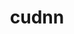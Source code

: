 ---
title: "cudnn"
layout: cache
categories: [package, develop]
meta: {"compilers": ["gcc@=11.4.0", "gcc@=13.2.0", "gcc@=9.4.0"], "num_specs": 31, "num_specs_by_stack": {"e4s": 4, "e4s-neoverse_v1": 2, "e4s-power": 1, "hep": 2, "ml-linux-aarch64-cuda": 11, "ml-linux-x86_64-cuda": 11, "root": 31}, "oss": ["ubuntu20.04", "ubuntu22.04", "ubuntu24.04"], "platforms": ["linux"], "stacks": ["e4s", "e4s-neoverse_v1", "e4s-power", "hep", "ml-linux-aarch64-cuda", "ml-linux-x86_64-cuda", "root"], "targets": ["aarch64", "neoverse_v1", "ppc64le", "x86_64_v3"], "versions": ["8.9.5.30-12", "8.9.7.29-11", "8.9.7.29-12", "9.2.0.82-12"]}
spec_details: [{"compiler": "gcc@=9.4.0", "hash": "4kh5eptmzxpqi7oiaynw7v5ro5vhunsk", "os": "ubuntu20.04", "platform": "linux", "size": "-", "stacks": ["e4s-power", "root"], "tarball": "https://binaries.spack.io/develop/build_cache/linux-ubuntu20.04-ppc64le/gcc-9.4.0/cudnn-8.9.7.29-11/linux-ubuntu20.04-ppc64le-gcc-9.4.0-cudnn-8.9.7.29-11-4kh5eptmzxpqi7oiaynw7v5ro5vhunsk.spack", "target": "ppc64le", "variants": ["build_system=generic"], "versions": ["8.9.7.29-11"]}, {"compiler": "gcc@=11.4.0", "hash": "blk7b56bj5qnhst2gerohezyxovgsuny", "os": "ubuntu22.04", "platform": "linux", "size": "-", "stacks": ["e4s-neoverse_v1", "root"], "tarball": "https://binaries.spack.io/develop/build_cache/linux-ubuntu22.04-neoverse_v1/gcc-11.4.0/cudnn-8.9.5.30-12/linux-ubuntu22.04-neoverse_v1-gcc-11.4.0-cudnn-8.9.5.30-12-blk7b56bj5qnhst2gerohezyxovgsuny.spack", "target": "neoverse_v1", "variants": ["build_system=generic"], "versions": ["8.9.5.30-12"]}, {"compiler": "gcc@=11.4.0", "hash": "nxhnrh77yawjd7wzsn4jkjrwsankxifv", "os": "ubuntu22.04", "platform": "linux", "size": "-", "stacks": ["e4s-neoverse_v1", "root"], "tarball": "https://binaries.spack.io/develop/build_cache/linux-ubuntu22.04-neoverse_v1/gcc-11.4.0/cudnn-8.9.5.30-12/linux-ubuntu22.04-neoverse_v1-gcc-11.4.0-cudnn-8.9.5.30-12-nxhnrh77yawjd7wzsn4jkjrwsankxifv.spack", "target": "neoverse_v1", "variants": ["build_system=generic"], "versions": ["8.9.5.30-12"]}, {"compiler": "gcc@=11.4.0", "hash": "epkzm36zwem6msmzf54bwxj4vztcyr5r", "os": "ubuntu22.04", "platform": "linux", "size": "-", "stacks": ["hep", "root"], "tarball": "https://binaries.spack.io/develop/build_cache/linux-ubuntu22.04-x86_64_v3/gcc-11.4.0/cudnn-9.2.0.82-12/linux-ubuntu22.04-x86_64_v3-gcc-11.4.0-cudnn-9.2.0.82-12-epkzm36zwem6msmzf54bwxj4vztcyr5r.spack", "target": "x86_64_v3", "variants": ["build_system=generic"], "versions": ["9.2.0.82-12"]}, {"compiler": "gcc@=11.4.0", "hash": "a6ihn2t37pr5jma6dexcwwzk24ehnbzr", "os": "ubuntu22.04", "platform": "linux", "size": "-", "stacks": ["hep", "root"], "tarball": "https://binaries.spack.io/develop/build_cache/linux-ubuntu22.04-x86_64_v3/gcc-11.4.0/cudnn-9.2.0.82-12/linux-ubuntu22.04-x86_64_v3-gcc-11.4.0-cudnn-9.2.0.82-12-a6ihn2t37pr5jma6dexcwwzk24ehnbzr.spack", "target": "x86_64_v3", "variants": ["build_system=generic"], "versions": ["9.2.0.82-12"]}, {"compiler": "gcc@=11.4.0", "hash": "2cq7tgtoaajzfvsotpw5kaaursce6wbc", "os": "ubuntu22.04", "platform": "linux", "size": "-", "stacks": ["e4s", "root"], "tarball": "https://binaries.spack.io/develop/build_cache/linux-ubuntu22.04-x86_64_v3/gcc-11.4.0/cudnn-8.9.7.29-12/linux-ubuntu22.04-x86_64_v3-gcc-11.4.0-cudnn-8.9.7.29-12-2cq7tgtoaajzfvsotpw5kaaursce6wbc.spack", "target": "x86_64_v3", "variants": ["build_system=generic"], "versions": ["8.9.7.29-12"]}, {"compiler": "gcc@=11.4.0", "hash": "aoeogfaf4wyqbbdljrb7ez7a6pgmzm5l", "os": "ubuntu22.04", "platform": "linux", "size": "-", "stacks": ["e4s", "root"], "tarball": "https://binaries.spack.io/develop/build_cache/linux-ubuntu22.04-x86_64_v3/gcc-11.4.0/cudnn-8.9.7.29-12/linux-ubuntu22.04-x86_64_v3-gcc-11.4.0-cudnn-8.9.7.29-12-aoeogfaf4wyqbbdljrb7ez7a6pgmzm5l.spack", "target": "x86_64_v3", "variants": ["build_system=generic"], "versions": ["8.9.7.29-12"]}, {"compiler": "gcc@=11.4.0", "hash": "nmeqag2ve3xs2dotv6ixw47fcsj542zx", "os": "ubuntu22.04", "platform": "linux", "size": "-", "stacks": ["e4s", "root"], "tarball": "https://binaries.spack.io/develop/build_cache/linux-ubuntu22.04-x86_64_v3/gcc-11.4.0/cudnn-8.9.7.29-12/linux-ubuntu22.04-x86_64_v3-gcc-11.4.0-cudnn-8.9.7.29-12-nmeqag2ve3xs2dotv6ixw47fcsj542zx.spack", "target": "x86_64_v3", "variants": ["build_system=generic"], "versions": ["8.9.7.29-12"]}, {"compiler": "gcc@=11.4.0", "hash": "vyp3ah4yawcojn43ftpl5rlpiw7c3m5k", "os": "ubuntu22.04", "platform": "linux", "size": "-", "stacks": ["e4s", "root"], "tarball": "https://binaries.spack.io/develop/build_cache/linux-ubuntu22.04-x86_64_v3/gcc-11.4.0/cudnn-8.9.7.29-12/linux-ubuntu22.04-x86_64_v3-gcc-11.4.0-cudnn-8.9.7.29-12-vyp3ah4yawcojn43ftpl5rlpiw7c3m5k.spack", "target": "x86_64_v3", "variants": ["build_system=generic"], "versions": ["8.9.7.29-12"]}, {"compiler": "gcc@=13.2.0", "hash": "3pt5gafidywi7f6g36nmw5oknkg6oa6i", "os": "ubuntu24.04", "platform": "linux", "size": "-", "stacks": ["ml-linux-aarch64-cuda", "root"], "tarball": "https://binaries.spack.io/develop/build_cache/linux-ubuntu24.04-aarch64/gcc-13.2.0/cudnn-8.9.5.30-12/linux-ubuntu24.04-aarch64-gcc-13.2.0-cudnn-8.9.5.30-12-3pt5gafidywi7f6g36nmw5oknkg6oa6i.spack", "target": "aarch64", "variants": ["build_system=generic"], "versions": ["8.9.5.30-12"]}, {"compiler": "gcc@=13.2.0", "hash": "dgjoa453lrgie4zqecsjl6zr7oqcbg2x", "os": "ubuntu24.04", "platform": "linux", "size": "-", "stacks": ["ml-linux-aarch64-cuda", "root"], "tarball": "https://binaries.spack.io/develop/build_cache/linux-ubuntu24.04-aarch64/gcc-13.2.0/cudnn-8.9.5.30-12/linux-ubuntu24.04-aarch64-gcc-13.2.0-cudnn-8.9.5.30-12-dgjoa453lrgie4zqecsjl6zr7oqcbg2x.spack", "target": "aarch64", "variants": ["build_system=generic"], "versions": ["8.9.5.30-12"]}, {"compiler": "gcc@=13.2.0", "hash": "f5ff2q4l44r6bjuqpgqgi75bklv6nhhx", "os": "ubuntu24.04", "platform": "linux", "size": "-", "stacks": ["ml-linux-aarch64-cuda", "root"], "tarball": "https://binaries.spack.io/develop/build_cache/linux-ubuntu24.04-aarch64/gcc-13.2.0/cudnn-8.9.5.30-12/linux-ubuntu24.04-aarch64-gcc-13.2.0-cudnn-8.9.5.30-12-f5ff2q4l44r6bjuqpgqgi75bklv6nhhx.spack", "target": "aarch64", "variants": ["build_system=generic"], "versions": ["8.9.5.30-12"]}, {"compiler": "gcc@=13.2.0", "hash": "p6kwaca3op7psqicjt3bjvusuml7m446", "os": "ubuntu24.04", "platform": "linux", "size": "-", "stacks": ["ml-linux-aarch64-cuda", "root"], "tarball": "https://binaries.spack.io/develop/build_cache/linux-ubuntu24.04-aarch64/gcc-13.2.0/cudnn-8.9.5.30-12/linux-ubuntu24.04-aarch64-gcc-13.2.0-cudnn-8.9.5.30-12-p6kwaca3op7psqicjt3bjvusuml7m446.spack", "target": "aarch64", "variants": ["build_system=generic"], "versions": ["8.9.5.30-12"]}, {"compiler": "gcc@=13.2.0", "hash": "pppmtkswbe2gyk7obcuce4urmqoq564j", "os": "ubuntu24.04", "platform": "linux", "size": "-", "stacks": ["ml-linux-aarch64-cuda", "root"], "tarball": "https://binaries.spack.io/develop/build_cache/linux-ubuntu24.04-aarch64/gcc-13.2.0/cudnn-8.9.5.30-12/linux-ubuntu24.04-aarch64-gcc-13.2.0-cudnn-8.9.5.30-12-pppmtkswbe2gyk7obcuce4urmqoq564j.spack", "target": "aarch64", "variants": ["build_system=generic"], "versions": ["8.9.5.30-12"]}, {"compiler": "gcc@=13.2.0", "hash": "vf3lvczuvgwv5v7zi3wx5e7v7fr2yebc", "os": "ubuntu24.04", "platform": "linux", "size": "-", "stacks": ["ml-linux-aarch64-cuda", "root"], "tarball": "https://binaries.spack.io/develop/build_cache/linux-ubuntu24.04-aarch64/gcc-13.2.0/cudnn-8.9.5.30-12/linux-ubuntu24.04-aarch64-gcc-13.2.0-cudnn-8.9.5.30-12-vf3lvczuvgwv5v7zi3wx5e7v7fr2yebc.spack", "target": "aarch64", "variants": ["build_system=generic"], "versions": ["8.9.5.30-12"]}, {"compiler": "gcc@=13.2.0", "hash": "yoqqnd3lvhlfi22rr3t67bbs6zi7ven5", "os": "ubuntu24.04", "platform": "linux", "size": "-", "stacks": ["ml-linux-aarch64-cuda", "root"], "tarball": "https://binaries.spack.io/develop/build_cache/linux-ubuntu24.04-aarch64/gcc-13.2.0/cudnn-8.9.5.30-12/linux-ubuntu24.04-aarch64-gcc-13.2.0-cudnn-8.9.5.30-12-yoqqnd3lvhlfi22rr3t67bbs6zi7ven5.spack", "target": "aarch64", "variants": ["build_system=generic"], "versions": ["8.9.5.30-12"]}, {"compiler": "gcc@=13.2.0", "hash": "5jbxqtqnkcz7omo6a6afgjvee53tubh5", "os": "ubuntu24.04", "platform": "linux", "size": "-", "stacks": ["ml-linux-aarch64-cuda", "root"], "tarball": "https://binaries.spack.io/develop/build_cache/linux-ubuntu24.04-aarch64/gcc-13.2.0/cudnn-9.2.0.82-12/linux-ubuntu24.04-aarch64-gcc-13.2.0-cudnn-9.2.0.82-12-5jbxqtqnkcz7omo6a6afgjvee53tubh5.spack", "target": "aarch64", "variants": ["build_system=generic"], "versions": ["9.2.0.82-12"]}, {"compiler": "gcc@=13.2.0", "hash": "bv4g472yva76dsemcerbtalf66ypz3qv", "os": "ubuntu24.04", "platform": "linux", "size": "-", "stacks": ["ml-linux-aarch64-cuda", "root"], "tarball": "https://binaries.spack.io/develop/build_cache/linux-ubuntu24.04-aarch64/gcc-13.2.0/cudnn-9.2.0.82-12/linux-ubuntu24.04-aarch64-gcc-13.2.0-cudnn-9.2.0.82-12-bv4g472yva76dsemcerbtalf66ypz3qv.spack", "target": "aarch64", "variants": ["build_system=generic"], "versions": ["9.2.0.82-12"]}, {"compiler": "gcc@=13.2.0", "hash": "die2brfxvj7gcqkz5z3yxufffay753u2", "os": "ubuntu24.04", "platform": "linux", "size": "-", "stacks": ["ml-linux-aarch64-cuda", "root"], "tarball": "https://binaries.spack.io/develop/build_cache/linux-ubuntu24.04-aarch64/gcc-13.2.0/cudnn-9.2.0.82-12/linux-ubuntu24.04-aarch64-gcc-13.2.0-cudnn-9.2.0.82-12-die2brfxvj7gcqkz5z3yxufffay753u2.spack", "target": "aarch64", "variants": ["build_system=generic"], "versions": ["9.2.0.82-12"]}, {"compiler": "gcc@=13.2.0", "hash": "xi65fjawhdceklpzogsulctgyrcnzsj6", "os": "ubuntu24.04", "platform": "linux", "size": "-", "stacks": ["ml-linux-aarch64-cuda", "root"], "tarball": "https://binaries.spack.io/develop/build_cache/linux-ubuntu24.04-aarch64/gcc-13.2.0/cudnn-9.2.0.82-12/linux-ubuntu24.04-aarch64-gcc-13.2.0-cudnn-9.2.0.82-12-xi65fjawhdceklpzogsulctgyrcnzsj6.spack", "target": "aarch64", "variants": ["build_system=generic"], "versions": ["9.2.0.82-12"]}, {"compiler": "gcc@=13.2.0", "hash": "2ovuv4suoahy4xo4v4tv6ksad4mtlyo7", "os": "ubuntu24.04", "platform": "linux", "size": "-", "stacks": ["ml-linux-x86_64-cuda", "root"], "tarball": "https://binaries.spack.io/develop/build_cache/linux-ubuntu24.04-x86_64_v3/gcc-13.2.0/cudnn-8.9.7.29-12/linux-ubuntu24.04-x86_64_v3-gcc-13.2.0-cudnn-8.9.7.29-12-2ovuv4suoahy4xo4v4tv6ksad4mtlyo7.spack", "target": "x86_64_v3", "variants": ["build_system=generic"], "versions": ["8.9.7.29-12"]}, {"compiler": "gcc@=13.2.0", "hash": "4lohw7qtqo2rksxsljcm4klfvyfn3cne", "os": "ubuntu24.04", "platform": "linux", "size": "-", "stacks": ["ml-linux-x86_64-cuda", "root"], "tarball": "https://binaries.spack.io/develop/build_cache/linux-ubuntu24.04-x86_64_v3/gcc-13.2.0/cudnn-8.9.7.29-12/linux-ubuntu24.04-x86_64_v3-gcc-13.2.0-cudnn-8.9.7.29-12-4lohw7qtqo2rksxsljcm4klfvyfn3cne.spack", "target": "x86_64_v3", "variants": ["build_system=generic"], "versions": ["8.9.7.29-12"]}, {"compiler": "gcc@=13.2.0", "hash": "kjxktkccc6qiygnhvhqmzcxitogny43q", "os": "ubuntu24.04", "platform": "linux", "size": "-", "stacks": ["ml-linux-x86_64-cuda", "root"], "tarball": "https://binaries.spack.io/develop/build_cache/linux-ubuntu24.04-x86_64_v3/gcc-13.2.0/cudnn-8.9.7.29-12/linux-ubuntu24.04-x86_64_v3-gcc-13.2.0-cudnn-8.9.7.29-12-kjxktkccc6qiygnhvhqmzcxitogny43q.spack", "target": "x86_64_v3", "variants": ["build_system=generic"], "versions": ["8.9.7.29-12"]}, {"compiler": "gcc@=13.2.0", "hash": "mra4adp6lqjzaf62w3pggpbu5fozwm5h", "os": "ubuntu24.04", "platform": "linux", "size": "-", "stacks": ["ml-linux-x86_64-cuda", "root"], "tarball": "https://binaries.spack.io/develop/build_cache/linux-ubuntu24.04-x86_64_v3/gcc-13.2.0/cudnn-8.9.7.29-12/linux-ubuntu24.04-x86_64_v3-gcc-13.2.0-cudnn-8.9.7.29-12-mra4adp6lqjzaf62w3pggpbu5fozwm5h.spack", "target": "x86_64_v3", "variants": ["build_system=generic"], "versions": ["8.9.7.29-12"]}, {"compiler": "gcc@=13.2.0", "hash": "mspk64nlysr4jtxbplifrv6lm5nwzb4z", "os": "ubuntu24.04", "platform": "linux", "size": "-", "stacks": ["ml-linux-x86_64-cuda", "root"], "tarball": "https://binaries.spack.io/develop/build_cache/linux-ubuntu24.04-x86_64_v3/gcc-13.2.0/cudnn-8.9.7.29-12/linux-ubuntu24.04-x86_64_v3-gcc-13.2.0-cudnn-8.9.7.29-12-mspk64nlysr4jtxbplifrv6lm5nwzb4z.spack", "target": "x86_64_v3", "variants": ["build_system=generic"], "versions": ["8.9.7.29-12"]}, {"compiler": "gcc@=13.2.0", "hash": "rc5n7iavqgc4ugc2y3isaq22jaydtluq", "os": "ubuntu24.04", "platform": "linux", "size": "-", "stacks": ["ml-linux-x86_64-cuda", "root"], "tarball": "https://binaries.spack.io/develop/build_cache/linux-ubuntu24.04-x86_64_v3/gcc-13.2.0/cudnn-8.9.7.29-12/linux-ubuntu24.04-x86_64_v3-gcc-13.2.0-cudnn-8.9.7.29-12-rc5n7iavqgc4ugc2y3isaq22jaydtluq.spack", "target": "x86_64_v3", "variants": ["build_system=generic"], "versions": ["8.9.7.29-12"]}, {"compiler": "gcc@=13.2.0", "hash": "uywripeqzt6nfs5g2ivx4bo43djqlqcc", "os": "ubuntu24.04", "platform": "linux", "size": "-", "stacks": ["ml-linux-x86_64-cuda", "root"], "tarball": "https://binaries.spack.io/develop/build_cache/linux-ubuntu24.04-x86_64_v3/gcc-13.2.0/cudnn-8.9.7.29-12/linux-ubuntu24.04-x86_64_v3-gcc-13.2.0-cudnn-8.9.7.29-12-uywripeqzt6nfs5g2ivx4bo43djqlqcc.spack", "target": "x86_64_v3", "variants": ["build_system=generic"], "versions": ["8.9.7.29-12"]}, {"compiler": "gcc@=13.2.0", "hash": "huu5wffzcugid4wbyrh322jr3smpxth2", "os": "ubuntu24.04", "platform": "linux", "size": "-", "stacks": ["ml-linux-x86_64-cuda", "root"], "tarball": "https://binaries.spack.io/develop/build_cache/linux-ubuntu24.04-x86_64_v3/gcc-13.2.0/cudnn-9.2.0.82-12/linux-ubuntu24.04-x86_64_v3-gcc-13.2.0-cudnn-9.2.0.82-12-huu5wffzcugid4wbyrh322jr3smpxth2.spack", "target": "x86_64_v3", "variants": ["build_system=generic"], "versions": ["9.2.0.82-12"]}, {"compiler": "gcc@=13.2.0", "hash": "ns427nmq7zkmkr4q27gzlhji4ielsnri", "os": "ubuntu24.04", "platform": "linux", "size": "-", "stacks": ["ml-linux-x86_64-cuda", "root"], "tarball": "https://binaries.spack.io/develop/build_cache/linux-ubuntu24.04-x86_64_v3/gcc-13.2.0/cudnn-9.2.0.82-12/linux-ubuntu24.04-x86_64_v3-gcc-13.2.0-cudnn-9.2.0.82-12-ns427nmq7zkmkr4q27gzlhji4ielsnri.spack", "target": "x86_64_v3", "variants": ["build_system=generic"], "versions": ["9.2.0.82-12"]}, {"compiler": "gcc@=13.2.0", "hash": "otblamulk2wndzq2fmeralvwte3a74gm", "os": "ubuntu24.04", "platform": "linux", "size": "-", "stacks": ["ml-linux-x86_64-cuda", "root"], "tarball": "https://binaries.spack.io/develop/build_cache/linux-ubuntu24.04-x86_64_v3/gcc-13.2.0/cudnn-9.2.0.82-12/linux-ubuntu24.04-x86_64_v3-gcc-13.2.0-cudnn-9.2.0.82-12-otblamulk2wndzq2fmeralvwte3a74gm.spack", "target": "x86_64_v3", "variants": ["build_system=generic"], "versions": ["9.2.0.82-12"]}, {"compiler": "gcc@=13.2.0", "hash": "ykg3f5cjzktmqhitctyoixzeh43zcvhj", "os": "ubuntu24.04", "platform": "linux", "size": "-", "stacks": ["ml-linux-x86_64-cuda", "root"], "tarball": "https://binaries.spack.io/develop/build_cache/linux-ubuntu24.04-x86_64_v3/gcc-13.2.0/cudnn-9.2.0.82-12/linux-ubuntu24.04-x86_64_v3-gcc-13.2.0-cudnn-9.2.0.82-12-ykg3f5cjzktmqhitctyoixzeh43zcvhj.spack", "target": "x86_64_v3", "variants": ["build_system=generic"], "versions": ["9.2.0.82-12"]}]
---